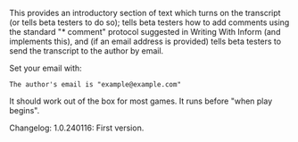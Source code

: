 This provides an introductory section of text which turns on the transcript (or tells beta testers to do so);
tells beta testers how to add comments using the standard "* comment" protocol suggested in Writing With Inform
(and implements this), and (if an email address is provided) tells beta testers to send the transcript to the author by email.

Set your email with:

	The author's email is "example@example.com"

It should work out of the box for most games. It runs before "when play begins".

Changelog:
	1.0.240116: First version.

